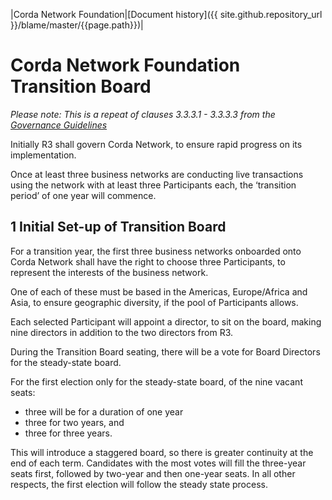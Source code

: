 |Corda Network Foundation|[Document history]({{ site.github.repository_url }}/blame/master/{{page.path}})|

Corda Network Foundation Transition Board
=========================================

*Please note: This is a repeat of clauses 3.3.3.1 - 3.3.3.3 from the 
[Governance Guidelines](governance-guidelines.md)*

Initially R3 shall govern Corda Network, to ensure rapid progress on its implementation. 

Once at least three business networks are conducting live transactions using the network with at least three 
Participants each, the ‘transition period’ of one year will commence.

1 Initial Set-up of Transition Board
------------------------------------
For a transition year, the first three business networks onboarded onto Corda Network shall have the right to choose 
three Participants, to represent the interests of the business network. 

One of each of these must be based in the Americas, Europe/Africa and Asia, to ensure geographic diversity, if the pool 
of Participants allows. 

Each selected Participant will appoint a director, to sit on the board, making nine directors in addition to the two 
directors from R3.

During the Transition Board seating, there will be a vote for Board Directors for the steady-state board.

For the first election only for the steady-state board, of the nine vacant seats:
- three will be for a duration of one year
- three for two years, and 
- three for three years. 

This will introduce a staggered board, so there is greater continuity at the end of each term. Candidates with the most 
votes will fill the three-year seats first, followed by two-year and then one-year seats. In all other respects, the 
first election will follow the steady state process.
